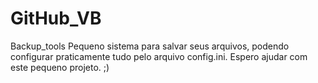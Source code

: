 GitHub_VB
=========

Backup_tools
Pequeno sistema para salvar seus arquivos, podendo configurar praticamente tudo pelo arquivo config.ini.
Espero ajudar com este pequeno projeto. ;)
